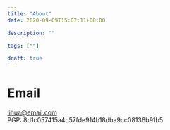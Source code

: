 ```yaml
---
title: "About"
date: 2020-09-09T15:07:11+08:00

description: ""

tags: [""]

draft: true
---
```


# Email
lihua@email.com  
PGP: 8d1c057415a4c57fde914b18dba9cc08136b91b5